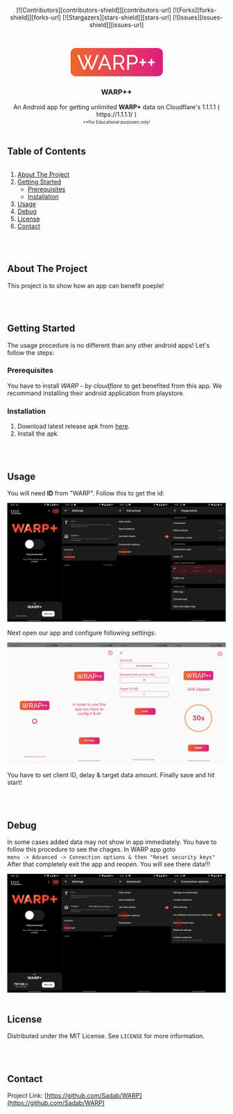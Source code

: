 <p align="center">
[![Contributors][contributors-shield]][contributors-url]
[![Forks][forks-shield]][forks-url]
[![Stargazers][stars-shield]][stars-url]
[![Issues][issues-shield]][issues-url]
</p>

<!-- PROJECT LOGO -->
<br />
<p align="center">
  <a href="https://github.com/Sadab/WARP">
    <img src="/assets/logo.png" alt="Logo">
  </a>

  <h3 align="center">WARP++</h3>

  <p align="center">
    An Android app for getting unlimited <strong>WARP+</strong> data on Cloudflare's 1.1.1.1 ( https://1.1.1.1/ )
    <br />
    <sub><sup>**For Educational purposes only!</sup></sub>
    <br />
  </p>
</p>


<!-- TABLE OF CONTENTS -->
<h2 style="display: inline-block">Table of Contents</h2>
<ol>
  <li><a href="#about-the-project">About The Project</a></li>
  <li>
    <a href="#getting-started">Getting Started</a>
    <ul>
      <li><a href="#prerequisites">Prerequisites</a></li>
      <li><a href="#installation">Installation</a></li>
    </ul>
  </li>
  <li><a href="#usage">Usage</a></li>
  <li><a href="#debug">Debug</a></li>
  <li><a href="#license">License</a></li>
  <li><a href="#contact">Contact</a></li>
</ol>

<br />
<br />

<!-- ABOUT THE PROJECT -->
## About The Project
This project is to show how an app can benefit poeple!

<br />
<br />

<!-- GETTING STARTED -->
## Getting Started

The usage procedure is no different than any other android apps! Let's follow the steps:

### Prerequisites

You have to install *WARP - by cloudflare* to get benefited from this app. We recommand installing their android application from playstore.

### Installation

1. Download latest release apk from <a href="https://github.com/Sadab/WARP/releases">here</a>.
2. Install the apk

<br />
<br />

<!-- USAGE -->
## Usage

You will need **ID** from "WARP". Follow this to get the id:

<img src="/assets/screenshot-copy-id.png" alt="copy warp ID">

Next open our app and configure following settings:

<img src="/assets/warp-screens.png" alt="Warp++ shots">

You have to set client ID, delay & target data amount. Finally save and hit start!

<br />
<br />

<!-- DEBUG -->
## Debug

In some cases added data may not show in app immediately. You have to follow this procedure to see the chages.
In WARP app goto <br/> `menu -> Advanced -> Connection options & then "Reset security keys"` <br/>After that completely exit the app and reopen. You will see there data!!!

<img src="/assets/screenshot-reset-key.png" alt="Warp++ shots">

<br />
<br />

<!-- LICENSE -->
## License

Distributed under the MIT License. See `LICENSE` for more information.


<br />
<br />

<!-- CONTACT -->
## Contact

Project Link: [https://github.com/Sadab/WARP](https://github.com/Sadab/WARP)


<!-- MARKDOWN LINKS & IMAGES -->
<!-- https://www.markdownguide.org/basic-syntax/#reference-style-links -->
[contributors-shield]: https://img.shields.io/github/contributors/Sadab/WARP.svg?style=for-the-badge
[contributors-url]:https://github.com/Sadab/WARP/graphs/contributors
[forks-shield]: https://img.shields.io/github/forks/Sadab/WARP.svg?style=for-the-badge
[forks-url]: https://github.com/Sadab/WARP/network/members
[stars-shield]: https://img.shields.io/github/stars/Sadab/WARP.svg?style=for-the-badge
[stars-url]: https://github.com/Sadab/WARP/stargazers
[issues-shield]: https://img.shields.io/github/issues/Sadab/WARP.svg?style=for-the-badge
[issues-url]: https://github.com/Sadab/WARP/issues
[license-shield]: https://img.shields.io/github/license/Sadab/WARP.svg?style=for-the-badge
[license-url]: https://github.com/Sadab/WARP/blob/master/LICENSE
